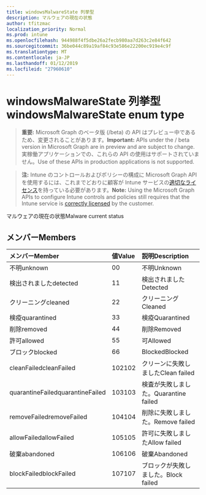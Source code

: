 ```yaml
---
title: windowsMalwareState 列挙型
description: マルウェアの現在の状態
author: tfitzmac
localization_priority: Normal
ms.prod: intune
ms.openlocfilehash: 944988f4f5dbe26a2fecb980aa7d263c2e84f642
ms.sourcegitcommit: 36be044c89a19af84c93e586e22200ec919e4c9f
ms.translationtype: MT
ms.contentlocale: ja-JP
ms.lasthandoff: 01/12/2019
ms.locfileid: "27960610"
---
```

# <a name="windowsmalwarestate-enum-type"></a><span data-ttu-id="a32b9-103">windowsMalwareState 列挙型</span><span class="sxs-lookup"><span data-stu-id="a32b9-103">windowsMalwareState enum type</span></span>

> <span data-ttu-id="a32b9-104">**重要:** Microsoft Graph のベータ版 (/beta) の API はプレビュー中であるため、変更されることがあります。</span><span class="sxs-lookup"><span data-stu-id="a32b9-104">**Important:** APIs under the / beta version in Microsoft Graph are in preview and are subject to change.</span></span> <span data-ttu-id="a32b9-105">実稼働アプリケーションでの、これらの API の使用はサポートされていません。</span><span class="sxs-lookup"><span data-stu-id="a32b9-105">Use of these APIs in production applications is not supported.</span></span>

> <span data-ttu-id="a32b9-106">**注:** Intune のコントロールおよびポリシーの構成に Microsoft Graph API を使用するには、これまでどおりに顧客が Intune サービスの[適切なライセンス](https://go.microsoft.com/fwlink/?linkid=839381)を持っている必要があります。</span><span class="sxs-lookup"><span data-stu-id="a32b9-106">**Note:** Using the Microsoft Graph APIs to configure Intune controls and policies still requires that the Intune service is [correctly licensed](https://go.microsoft.com/fwlink/?linkid=839381) by the customer.</span></span>

<span data-ttu-id="a32b9-107">マルウェアの現在の状態</span><span class="sxs-lookup"><span data-stu-id="a32b9-107">Malware current status</span></span>
## <a name="members"></a><span data-ttu-id="a32b9-108">メンバー</span><span class="sxs-lookup"><span data-stu-id="a32b9-108">Members</span></span>
|<span data-ttu-id="a32b9-109">メンバー</span><span class="sxs-lookup"><span data-stu-id="a32b9-109">Member</span></span>|<span data-ttu-id="a32b9-110">値</span><span class="sxs-lookup"><span data-stu-id="a32b9-110">Value</span></span>|<span data-ttu-id="a32b9-111">説明</span><span class="sxs-lookup"><span data-stu-id="a32b9-111">Description</span></span>|
|:---|:---|:---|
|<span data-ttu-id="a32b9-112">不明</span><span class="sxs-lookup"><span data-stu-id="a32b9-112">unknown</span></span>|<span data-ttu-id="a32b9-113">0</span><span class="sxs-lookup"><span data-stu-id="a32b9-113">0</span></span>|<span data-ttu-id="a32b9-114">不明</span><span class="sxs-lookup"><span data-stu-id="a32b9-114">Unknown</span></span>|
|<span data-ttu-id="a32b9-115">検出されました</span><span class="sxs-lookup"><span data-stu-id="a32b9-115">detected</span></span>|<span data-ttu-id="a32b9-116">1</span><span class="sxs-lookup"><span data-stu-id="a32b9-116">1</span></span>|<span data-ttu-id="a32b9-117">検出されました</span><span class="sxs-lookup"><span data-stu-id="a32b9-117">Detected</span></span>|
|<span data-ttu-id="a32b9-118">クリーニング</span><span class="sxs-lookup"><span data-stu-id="a32b9-118">cleaned</span></span>|<span data-ttu-id="a32b9-119">2</span><span class="sxs-lookup"><span data-stu-id="a32b9-119">2</span></span>|<span data-ttu-id="a32b9-120">クリーニング</span><span class="sxs-lookup"><span data-stu-id="a32b9-120">Cleaned</span></span>|
|<span data-ttu-id="a32b9-121">検疫</span><span class="sxs-lookup"><span data-stu-id="a32b9-121">quarantined</span></span>|<span data-ttu-id="a32b9-122">3</span><span class="sxs-lookup"><span data-stu-id="a32b9-122">3</span></span>|<span data-ttu-id="a32b9-123">検疫</span><span class="sxs-lookup"><span data-stu-id="a32b9-123">Quarantined</span></span>|
|<span data-ttu-id="a32b9-124">削除</span><span class="sxs-lookup"><span data-stu-id="a32b9-124">removed</span></span>|<span data-ttu-id="a32b9-125">4</span><span class="sxs-lookup"><span data-stu-id="a32b9-125">4</span></span>|<span data-ttu-id="a32b9-126">削除</span><span class="sxs-lookup"><span data-stu-id="a32b9-126">Removed</span></span>|
|<span data-ttu-id="a32b9-127">許可</span><span class="sxs-lookup"><span data-stu-id="a32b9-127">allowed</span></span>|<span data-ttu-id="a32b9-128">5</span><span class="sxs-lookup"><span data-stu-id="a32b9-128">5</span></span>|<span data-ttu-id="a32b9-129">可</span><span class="sxs-lookup"><span data-stu-id="a32b9-129">Allowed</span></span>|
|<span data-ttu-id="a32b9-130">ブロック</span><span class="sxs-lookup"><span data-stu-id="a32b9-130">blocked</span></span>|<span data-ttu-id="a32b9-131">6</span><span class="sxs-lookup"><span data-stu-id="a32b9-131">6</span></span>|<span data-ttu-id="a32b9-132">Blocked</span><span class="sxs-lookup"><span data-stu-id="a32b9-132">Blocked</span></span>|
|<span data-ttu-id="a32b9-133">cleanFailed</span><span class="sxs-lookup"><span data-stu-id="a32b9-133">cleanFailed</span></span>|<span data-ttu-id="a32b9-134">102</span><span class="sxs-lookup"><span data-stu-id="a32b9-134">102</span></span>|<span data-ttu-id="a32b9-135">クリーンに失敗しました</span><span class="sxs-lookup"><span data-stu-id="a32b9-135">Clean failed</span></span>|
|<span data-ttu-id="a32b9-136">quarantineFailed</span><span class="sxs-lookup"><span data-stu-id="a32b9-136">quarantineFailed</span></span>|<span data-ttu-id="a32b9-137">103</span><span class="sxs-lookup"><span data-stu-id="a32b9-137">103</span></span>|<span data-ttu-id="a32b9-138">検査が失敗しました。</span><span class="sxs-lookup"><span data-stu-id="a32b9-138">Quarantine failed</span></span>|
|<span data-ttu-id="a32b9-139">removeFailed</span><span class="sxs-lookup"><span data-stu-id="a32b9-139">removeFailed</span></span>|<span data-ttu-id="a32b9-140">104</span><span class="sxs-lookup"><span data-stu-id="a32b9-140">104</span></span>|<span data-ttu-id="a32b9-141">削除に失敗しました。</span><span class="sxs-lookup"><span data-stu-id="a32b9-141">Remove failed</span></span>|
|<span data-ttu-id="a32b9-142">allowFailed</span><span class="sxs-lookup"><span data-stu-id="a32b9-142">allowFailed</span></span>|<span data-ttu-id="a32b9-143">105</span><span class="sxs-lookup"><span data-stu-id="a32b9-143">105</span></span>|<span data-ttu-id="a32b9-144">許可に失敗しました</span><span class="sxs-lookup"><span data-stu-id="a32b9-144">Allow failed</span></span>|
|<span data-ttu-id="a32b9-145">破棄</span><span class="sxs-lookup"><span data-stu-id="a32b9-145">abandoned</span></span>|<span data-ttu-id="a32b9-146">106</span><span class="sxs-lookup"><span data-stu-id="a32b9-146">106</span></span>|<span data-ttu-id="a32b9-147">破棄</span><span class="sxs-lookup"><span data-stu-id="a32b9-147">Abandoned</span></span>|
|<span data-ttu-id="a32b9-148">blockFailed</span><span class="sxs-lookup"><span data-stu-id="a32b9-148">blockFailed</span></span>|<span data-ttu-id="a32b9-149">107</span><span class="sxs-lookup"><span data-stu-id="a32b9-149">107</span></span>|<span data-ttu-id="a32b9-150">ブロックが失敗しました。</span><span class="sxs-lookup"><span data-stu-id="a32b9-150">Block failed</span></span>|





